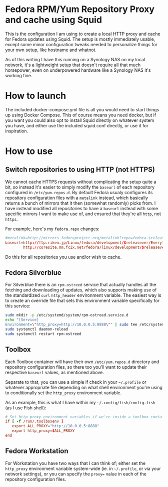 # Fedora RPM/Yum Repository Proxy and cache using Squid

This is the configuration I am using to create a local HTTP proxy and cache for Fedora updates using Squid. The setup is mostly immediately usable, except some minor configuration tweaks needed to personalize things for your own setup, like hostname and whatnot. 

As of this writing I have this running on a Synology NAS on my local network, it's a lightweight setup that doesn't require all that much horsepower, even on underpowered hardware like a Synology NAS it's working fine.

# How to launch

The included docker-compose.yml file is all you would need to start things up using Docker Compose. This of course means you need docker, but if you want you could also opt to install Squid directly on whatever system you have, and either use the included squid.conf directly, or use it for inspiration.

# How to use

## Switch repositories to using HTTP (not HTTPS)

We cannot cache HTTPS requests without complicating the setup quite a bit, so instead it's easier to simply modify the `baseurl` of each repository configured in `/etc/yum.repos.d`. By default Fedora usualy configures its repository configuration files with a `metalink` instead, which basically returns a bunch of mirrors that it then (somewhat randomly) picks from. I have instead modified all repositories to have a `baseurl` instead with some specific mirrors I want to make use of, and ensured that they're all `http`, not `https`.

For example, here's my `fedora.repo` changes:

```conf
#metalink=http://mirrors.fedoraproject.org/metalink?repo=fedora-$releasever&arch=$basearch
baseurl=http://ftp.riken.jp/Linux/fedora/development/$releasever/Everything/$basearch/os/
        http://coresite.mm.fcix.net/fedora/linux/development/$releasever/Everything/$basearch/os/
```

Do this for all repositories you use and/or wish to cache.

## Fedora Silverblue

For Silverblue there is an `rpm-ostreed` service that actually handles all the fetching and downloading of updates, which also supports making use of the standardized `curl` `http_header` environment variable. The easiest way is to create an override file that sets this environment variable specifically for this service:

```bash
sudo mkdir -p /etc/systemd/system/rpm-ostreed.service.d
echo "[Service]
Environment=\"http_proxy=http://10.0.0.5:8888\"" | sudo tee /etc/systemd/system/rpm-ostreed.service.d/http-proxy.conf
sudo systemctl daemon-reload
sudo systemctl restart rpm-ostreed
```

## Toolbox

Each Toolbox container will have their own `/etc/yum.repos.d` directory and repository configuration files, so there too you'll want to update their respective `baseurl` values, as mentioned above.

Separate to that, you can use a simple if check in your `~/.profile` or whatever appropriate file depending on what shell environment you're using to conditionally set the `http_proxy` environment variable. 

As an example, this is what I have within my `~/.config/fish/config.fish` (as I use Fish shell):

```conf
# Set http_proxy environment variables if we're inside a toolbox container
if [ -f /run/.toolboxenv ]
   export ALL_PROXY="http://10.0.0.5:8888"
   export http_proxy=$ALL_PROXY
end
```

## Fedora Workstation

For Workstation you have two ways that I can think of; either set the `http_proxy` environment variable system-wide (ie. in `~/.profile`, or via your network settings), or you can specify the `proxy=` value in each of the repository configuration files.
